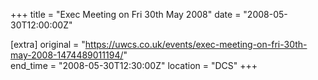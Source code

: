 +++
title = "Exec Meeting on Fri 30th May 2008"
date = "2008-05-30T12:00:00Z"

[extra]
original = "https://uwcs.co.uk/events/exec-meeting-on-fri-30th-may-2008-1474489011194/"    
end_time = "2008-05-30T12:30:00Z"
location = "DCS"
+++



